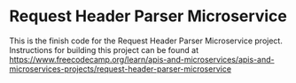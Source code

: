 # Request Header Parser Microservice

This is the finish code for the Request Header Parser Microservice project. Instructions for building this project can be found at https://www.freecodecamp.org/learn/apis-and-microservices/apis-and-microservices-projects/request-header-parser-microservice
